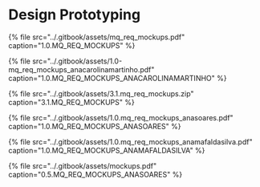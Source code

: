 # Design Prototyping

{% file src="../.gitbook/assets/mq\_req\_mockups.pdf" caption="1.0.MQ\_REQ\_MOCKUPS" %}

{% file src="../.gitbook/assets/1.0-mq\_req\_mockups\_anacarolinamartinho.pdf" caption="1.0.MQ\_REQ\_MOCKUPS\_ANACAROLINAMARTINHO" %}

{% file src="../.gitbook/assets/3.1.mq\_req\_mockups.zip" caption="3.1.MQ\_REQ\_MOCKUPS" %}

{% file src="../.gitbook/assets/1.0.mq\_req\_mockups\_anasoares.pdf" caption="1.0.MQ\_REQ\_MOCKUPS\_ANASOARES" %}

{% file src="../.gitbook/assets/1.0.mq\_req\_mockups\_anamafaldasilva.pdf" caption="1.0.MQ\_REQ\_MOCKUPS\_ANAMAFALDASILVA" %}

{% file src="../.gitbook/assets/mockups.pdf" caption="0.5.MQ\_REQ\_MOCKUPS\_ANASOARES" %}

